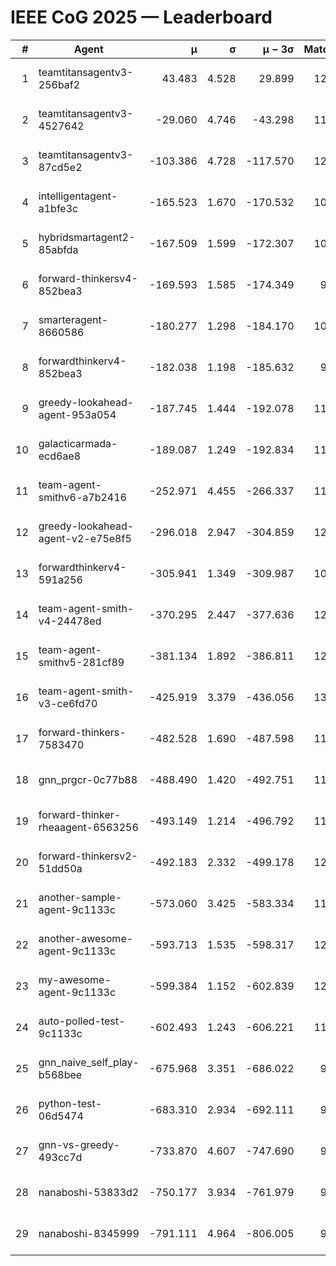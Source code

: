 # IEEE CoG 2025 — Leaderboard

| # | Agent | μ | σ | μ − 3σ | Matches | Updated |
|---:|---|---:|---:|---:|---:|---|
| 1 | teamtitansagentv3-256baf2 | 43.483 | 4.528 | 29.899 | 12220 | 2025-08-21 14:37 |
| 2 | teamtitansagentv3-4527642 | -29.060 | 4.746 | -43.298 | 11554 | 2025-08-21 14:37 |
| 3 | teamtitansagentv3-87cd5e2 | -103.386 | 4.728 | -117.570 | 12966 | 2025-08-21 14:37 |
| 4 | intelligentagent-a1bfe3c | -165.523 | 1.670 | -170.532 | 10029 | 2025-08-21 14:37 |
| 5 | hybridsmartagent2-85abfda | -167.509 | 1.599 | -172.307 | 10677 | 2025-08-21 14:37 |
| 6 | forward-thinkersv4-852bea3 | -169.593 | 1.585 | -174.349 | 9617 | 2025-08-21 14:37 |
| 7 | smarteragent-8660586 | -180.277 | 1.298 | -184.170 | 10487 | 2025-08-21 14:37 |
| 8 | forwardthinkerv4-852bea3 | -182.038 | 1.198 | -185.632 | 9590 | 2025-08-21 14:37 |
| 9 | greedy-lookahead-agent-953a054 | -187.745 | 1.444 | -192.078 | 11440 | 2025-08-21 14:37 |
| 10 | galacticarmada-ecd6ae8 | -189.087 | 1.249 | -192.834 | 11620 | 2025-08-21 14:37 |
| 11 | team-agent-smithv6-a7b2416 | -252.971 | 4.455 | -266.337 | 11720 | 2025-08-21 14:37 |
| 12 | greedy-lookahead-agent-v2-e75e8f5 | -296.018 | 2.947 | -304.859 | 12020 | 2025-08-21 14:37 |
| 13 | forwardthinkerv4-591a256 | -305.941 | 1.349 | -309.987 | 10182 | 2025-08-21 14:37 |
| 14 | team-agent-smith-v4-24478ed | -370.295 | 2.447 | -377.636 | 12582 | 2025-08-21 14:37 |
| 15 | team-agent-smithv5-281cf89 | -381.134 | 1.892 | -386.811 | 12420 | 2025-08-21 14:37 |
| 16 | team-agent-smith-v3-ce6fd70 | -425.919 | 3.379 | -436.056 | 13022 | 2025-08-21 14:37 |
| 17 | forward-thinkers-7583470 | -482.528 | 1.690 | -487.598 | 11340 | 2025-08-21 14:37 |
| 18 | gnn_prgcr-0c77b88 | -488.490 | 1.420 | -492.751 | 11170 | 2025-08-21 14:37 |
| 19 | forward-thinker-rheaagent-6563256 | -493.149 | 1.214 | -496.792 | 11478 | 2025-08-21 14:37 |
| 20 | forward-thinkersv2-51dd50a | -492.183 | 2.332 | -499.178 | 12018 | 2025-08-21 14:37 |
| 21 | another-sample-agent-9c1133c | -573.060 | 3.425 | -583.334 | 11980 | 2025-08-21 14:37 |
| 22 | another-awesome-agent-9c1133c | -593.713 | 1.535 | -598.317 | 12460 | 2025-08-21 14:37 |
| 23 | my-awesome-agent-9c1133c | -599.384 | 1.152 | -602.839 | 12080 | 2025-08-21 14:37 |
| 24 | auto-polled-test-9c1133c | -602.493 | 1.243 | -606.221 | 11520 | 2025-08-21 14:37 |
| 25 | gnn_naive_self_play-b568bee | -675.968 | 3.351 | -686.022 | 9760 | 2025-08-21 14:37 |
| 26 | python-test-06d5474 | -683.310 | 2.934 | -692.111 | 9960 | 2025-08-21 14:37 |
| 27 | gnn-vs-greedy-493cc7d | -733.870 | 4.607 | -747.690 | 9620 | 2025-08-21 14:37 |
| 28 | nanaboshi-53833d2 | -750.177 | 3.934 | -761.979 | 9320 | 2025-08-21 14:37 |
| 29 | nanaboshi-8345999 | -791.111 | 4.964 | -806.005 | 9950 | 2025-08-21 14:37 |
